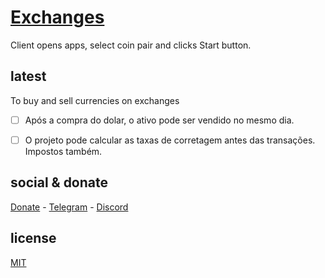 # [Exchanges]()

Client opens apps, select coin pair and clicks Start button.

## latest

To buy and sell currencies on exchanges

- [ ] Após a compra do dolar, o ativo pode ser vendido no mesmo dia.

- [ ] O projeto pode calcular as taxas de corretagem antes das transações. Impostos também.

## social & donate

[Donate](https://link.mercadopago.com.br/brtmvdl) - [Telegram](https://t.me/+KRmg5MlqgMk0MTg5) - [Discord](https://discord.gg/auCmnvV2)

## license

[MIT](./LICENSE)
